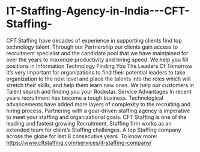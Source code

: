# IT-Staffing-Agency-in-India---CFT-Staffing-
CFT Staffing have decades of experience in supporting clients find top technology talent. Through our Partnership our clients gain access to recruitment specialist and the candidate pool that we have maintained for over the years to maximize productivity and hiring speed. We help you fill positions in Information Technology  Finding You The Leaders Of Tomorrow It’s very important for organizations to find their potential leaders to take organization to the next level and place the talents into the roles which will stretch their skills, and help them learn new ones. We help our customers in Talent search and finding you your Rockstar.  Service Advantages In recent years recruitment has become a tough business. Technological advancements have added more layers of complexity to the recruiting and hiring process. Partnering with a goal-driven staffing agency is imperative to meet your staffing and organizational goals.  CFT Staffing is one of the leading and fastest growing Recruitment, Staffing firm works as an extended team for client’s Staffing challenges. A top Staffing company across the globe for last 8 consecutive years. To know more: https://www.cftstaffing.com/services/it-staffing-company/
